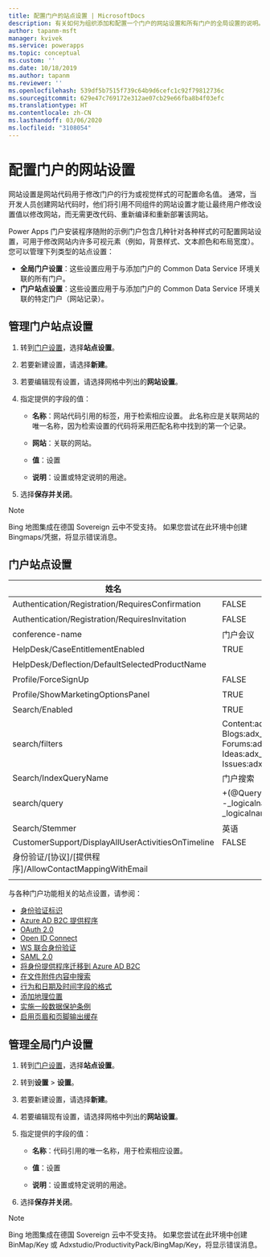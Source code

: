 ```yaml
---
title: 配置门户的站点设置 | MicrosoftDocs
description: 有关如何为组织添加和配置一个门户的网站设置和所有门户的全局设置的说明。
author: tapanm-msft
manager: kvivek
ms.service: powerapps
ms.topic: conceptual
ms.custom: ''
ms.date: 10/18/2019
ms.author: tapanm
ms.reviewer: ''
ms.openlocfilehash: 539df5b7515f739c64b9d6cefc1c92f79812736c
ms.sourcegitcommit: 629e47c769172e312ae07cb29e66fba8b4f03efc
ms.translationtype: HT
ms.contentlocale: zh-CN
ms.lasthandoff: 03/06/2020
ms.locfileid: "3108054"
---
```

# <a name="configure-site-settings-for-portals"></a>配置门户的网站设置

网站设置是网站代码用于修改门户的行为或视觉样式的可配置命名值。 通常，当开发人员创建网站代码时，他们将引用不同组件的网站设置才能让最终用户修改设置值以修改网站，而无需更改代码、重新编译和重新部署该网站。

Power Apps 门户安装程序随附的示例门户包含几种针对各种样式的可配置网站设置，可用于修改网站内许多可视元素（例如，背景样式、文本颜色和布局宽度）。
您可以管理下列类型的站点设置：

- **全局门户设置**：这些设置应用于与添加门户的 Common Data Service 环境关联的所有门户。
- **门户站点设置**：这些设置应用于与添加门户的 Common Data Service 环境关联的特定门户（网站记录）。


## <a name="manage-portal-site-settings"></a>管理门户站点设置

1. 转到[门户设置](../manage-existing-portals.md#settings)，选择**站点设置**。

2. 若要新建设置，请选择**新建**。

3. 若要编辑现有设置，请选择网格中列出的**网站设置**。

4. 指定提供的字段的值： 

    - **名称**：网站代码引用的标签，用于检索相应设置。 此名称应是关联网站的唯一名称，因为检索设置的代码将采用匹配名称中找到的第一个记录。
    
    - **网站**：关联的网站。 
    
    - **值**：设置
    
    - **说明**：设置或特定说明的用途。

5. 选择**保存并关闭**。

> [!NOTE] 
> Bing 地图集成在德国 Sovereign 云中不受支持。 如果您尝试在此环境中创建 Bingmaps/凭据，将显示错误消息。

## <a name="portal-site-settings"></a>门户站点设置

|姓名|Value|说明|
|----|-----|-----------|
|Authentication/Registration/RequiresConfirmation|FALSE |布尔值 true 启用电子邮件确认并禁用开放式注册。 默认值：False |
|Authentication/Registration/RequiresInvitation|FALSE |布尔值 true 启用邀请代码功能并禁用开放式注册。 默认值：False |
|conference-name|门户会议|表示指定门户的会议的 adx_conference 记录的名称。|
|HelpDesk/CaseEntitlementEnabled|TRUE|指示是否启用帮助中心案例权利的布尔值。 默认值：false|
|HelpDesk/Deflection/DefaultSelectedProductName| |当存在多个 producttypecode 等于 100000001 的产品时，属于显示在帮助中心案例变体上下拉列表中的默认选定产品的产品记录的名称。|
|Profile/ForceSignUp|FALSE|布尔值设置为“True”时将强制用户在获得网站内容的访问权限前更新其配置文件信息。 默认值：False|
|Profile/ShowMarketingOptionsPanel|TRUE|指示是否显示列出字段以在配置文件上指定市场营销通信首选项的面板的布尔值。 默认值：False|
|Search/Enabled|TRUE|表示搜索是否启用的布尔值。|
|search/filters|Content:adx_webpage;Events:adx_event,adx_eventschedule;<br>Blogs:adx_blog,adx_blogpost,adx_blogpostcomment;<br>Forums:adx_communityforum,adx_communityforumthread,adx_communityforumpost;<br>Ideas:adx_ideaforum,adx_idea,adx_ideacomment;<br>Issues:adx_issueforum,adx_issue,adx_issuecomment;Help Desk:incident|搜索逻辑名称筛选器选项的集合。 在此处定义值会将下拉筛选器选项添加到站点范围的搜索。 此值应采用名称/值对的形式，名称和值以冒号分隔，对以分号分隔。<br>例如："Forums:adx_communityforum,adx_communityforumthread,adx_communityforumpost;Blogs:adx_blog,adx_blogpost,adx_blogpostcomment"。|
|Search/IndexQueryName|门户搜索|门户搜索查询使用的系统视图的名称。 默认值：门户搜索|
|search/query|+(@Query) _title:(@Query) _logicalname:adx_webpage~0.9^0.2<br> -_logicalname:adx_webfile~0.9 adx_partialurl:(@Query)<br> _logicalname:adx_blogpost~0.9^0.1 -_logicalname:adx_communityforumthread~0.9|覆盖对站点搜索的查询，以便应用更多权重和筛选器。 @Query 是用户输入的查询文本。 Lucene 查询语法参考：[https://lucene.apache.org/core/old_versioned_docs/versions/2_9_1/queryparsersyntax.html](https://lucene.apache.org/core/old_versioned_docs/versions/2_9_1/queryparsersyntax.html)| 
|Search/Stemmer|英语|门户搜索的词干分析算法使用的语言。 默认值：英语|
|CustomerSupport/DisplayAllUserActivitiesOnTimeline|FALSE| |
|身份验证/[协议]/[提供程序]/AllowContactMappingWithEmail| |允许基于电子邮件自动关联到联系人记录。 有关详细信息，请单击[此处](azure-ad-b2c.md#allow-auto-association-to-a-contact-record-based-on-email)。|
|||

与各种门户功能相关的站点设置，请参阅：

- [身份验证标识](set-authentication-identity.md)
- [Azure AD B2C 提供程序](azure-ad-b2c.md)
- [OAuth 2.0](configure-oauth2-settings.md)
- [Open ID Connect](configure-openid-settings.md)
- [WS 联合身份验证](configure-ws-federation-settings.md)
- [SAML 2.0](configure-saml2-settings.md)
- [将身份提供程序迁移到 Azure AD B2C](migrate-identity-providers.md)
- [在文件附件内容中搜索](search-file-attachment.md)
- [行为和日期及时间字段的格式](behavior-format-date-time-field.md)
- [添加地理位置](add-geolocation.md)
- [实施一般数据保护条例](https://docs.microsoft.com/dynamics365/customer-engagement/portals/implement-gdpr)
- [启用页眉和页脚输出缓存](https://docs.microsoft.com/dynamics365/customer-engagement/portals/enable-header-footer-output-caching)

## <a name="manage-global-portal-settings"></a>管理全局门户设置

1. 转到[门户设置](../manage-existing-portals.md#settings)，选择**站点设置**。

2. 转到**设置** &gt; **设置**。

3. 若要新建设置，请选择**新建**。

4. 若要编辑现有设置，请选择网格中列出的**网站设置**。

5. 指定提供的字段的值： 

    - **名称**：代码引用的唯一名称，用于检索相应设置。

    - **值**：设置

    - **说明**：设置或特定说明的用途。

6. 选择**保存并关闭**。

> [!NOTE] 
> Bing 地图集成在德国 Sovereign 云中不受支持。 如果您尝试在此环境中创建 BinMap/Key 或 Adxstudio/ProductivityPack/BingMap/Key，将显示错误消息。


